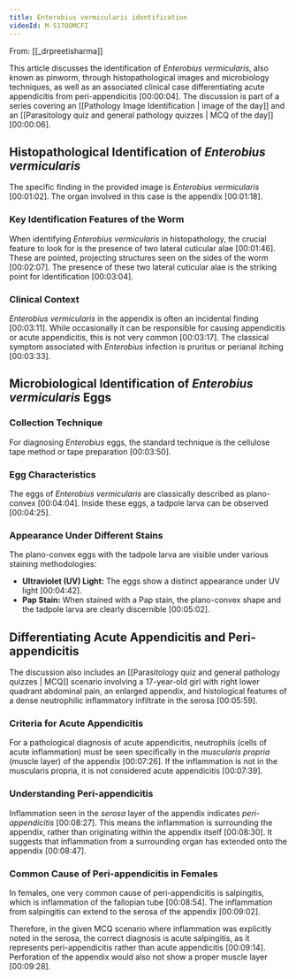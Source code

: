 ```yaml
---
title: Enterobius vermicularis identification
videoId: M-S17OOMCFI
---
```


From: [[_drpreetisharma]] <br/> 

This article discusses the identification of *Enterobius vermicularis*, also known as pinworm, through histopathological images and microbiology techniques, as well as an associated clinical case differentiating acute appendicitis from peri-appendicitis <a class="yt-timestamp" data-t="00:00:04">[00:00:04]</a>. The discussion is part of a series covering an [[Pathology Image Identification | image of the day]] and an [[Parasitology quiz and general pathology quizzes | MCQ of the day]] <a class="yt-timestamp" data-t="00:00:06">[00:00:06]</a>.

## Histopathological Identification of *Enterobius vermicularis*

The specific finding in the provided image is *Enterobius vermicularis* <a class="yt-timestamp" data-t="00:01:02">[00:01:02]</a>. The organ involved in this case is the appendix <a class="yt-timestamp" data-t="00:01:18">[00:01:18]</a>.

### Key Identification Features of the Worm
When identifying *Enterobius vermicularis* in histopathology, the crucial feature to look for is the presence of two lateral cuticular alae <a class="yt-timestamp" data-t="00:01:46">[00:01:46]</a>. These are pointed, projecting structures seen on the sides of the worm <a class="yt-timestamp" data-t="00:02:07">[00:02:07]</a>. The presence of these two lateral cuticular alae is the striking point for identification <a class="yt-timestamp" data-t="00:03:04">[00:03:04]</a>.

### Clinical Context
*Enterobius vermicularis* in the appendix is often an incidental finding <a class="yt-timestamp" data-t="00:03:11">[00:03:11]</a>. While occasionally it can be responsible for causing appendicitis or acute appendicitis, this is not very common <a class="yt-timestamp" data-t="00:03:17">[00:03:17]</a>. The classical symptom associated with *Enterobius* infection is pruritus or perianal itching <a class="yt-timestamp" data-t="00:03:33">[00:03:33]</a>.

## Microbiological Identification of *Enterobius vermicularis* Eggs

### Collection Technique
For diagnosing *Enterobius* eggs, the standard technique is the cellulose tape method or tape preparation <a class="yt-timestamp" data-t="00:03:50">[00:03:50]</a>.

### Egg Characteristics
The eggs of *Enterobius vermicularis* are classically described as plano-convex <a class="yt-timestamp" data-t="00:04:04">[00:04:04]</a>. Inside these eggs, a tadpole larva can be observed <a class="yt-timestamp" data-t="00:04:25">[00:04:25]</a>.

### Appearance Under Different Stains
The plano-convex eggs with the tadpole larva are visible under various staining methodologies:
*   **Ultraviolet (UV) Light:** The eggs show a distinct appearance under UV light <a class="yt-timestamp" data-t="00:04:42">[00:04:42]</a>.
*   **Pap Stain:** When stained with a Pap stain, the plano-convex shape and the tadpole larva are clearly discernible <a class="yt-timestamp" data-t="00:05:02">[00:05:02]</a>.

## Differentiating Acute Appendicitis and Peri-appendicitis

The discussion also includes an [[Parasitology quiz and general pathology quizzes | MCQ]] scenario involving a 17-year-old girl with right lower quadrant abdominal pain, an enlarged appendix, and histological features of a dense neutrophilic inflammatory infiltrate in the serosa <a class="yt-timestamp" data-t="00:05:59">[00:05:59]</a>.

### Criteria for Acute Appendicitis
For a pathological diagnosis of acute appendicitis, neutrophils (cells of acute inflammation) must be seen specifically in the *muscularis propria* (muscle layer) of the appendix <a class="yt-timestamp" data-t="00:07:26">[00:07:26]</a>. If the inflammation is not in the muscularis propria, it is not considered acute appendicitis <a class="yt-timestamp" data-t="00:07:39">[00:07:39]</a>.

### Understanding Peri-appendicitis
Inflammation seen in the *serosa* layer of the appendix indicates *peri-appendicitis* <a class="yt-timestamp" data-t="00:08:27">[00:08:27]</a>. This means the inflammation is surrounding the appendix, rather than originating within the appendix itself <a class="yt-timestamp" data-t="00:08:30">[00:08:30]</a>. It suggests that inflammation from a surrounding organ has extended onto the appendix <a class="yt-timestamp" data-t="00:08:47">[00:08:47]</a>.

### Common Cause of Peri-appendicitis in Females
In females, one very common cause of peri-appendicitis is salpingitis, which is inflammation of the fallopian tube <a class="yt-timestamp" data-t="00:08:54">[00:08:54]</a>. The inflammation from salpingitis can extend to the serosa of the appendix <a class="yt-timestamp" data-t="00:09:02">[00:09:02]</a>.

Therefore, in the given MCQ scenario where inflammation was explicitly noted in the serosa, the correct diagnosis is acute salpingitis, as it represents peri-appendicitis rather than acute appendicitis <a class="yt-timestamp" data-t="00:09:14">[00:09:14]</a>. Perforation of the appendix would also not show a proper muscle layer <a class="yt-timestamp" data-t="00:09:28">[00:09:28]</a>.